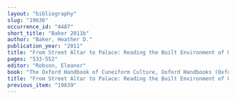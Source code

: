 ```yaml
---
layout: "bibliography"
slug: "19636"
occurrence_id: "4487"
short_title: "Baker 2011b"
author: "Baker, Heather D."
publication_year: "2011"
title: "From Street Altar to Palace: Reading the Built Environment of Urban Babylonia"
pages: "533-552"
editor: "Robson, Eleanor"
book: "The Oxford Handbook of Cuneiform Culture, Oxford Handbooks (Oxford)"
title: "From Street Altar to Palace: Reading the Built Environment of Urban Babylonia"
previous_item: "19639"
---
```

